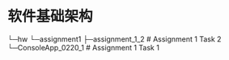 # 软件基础架构
└─hw
    └─assignment1 
        ├─assignment_1_2      # Assignment 1 Task 2 
        └─ConsoleApp_0220_1   # Assignment 1 Task 1 
